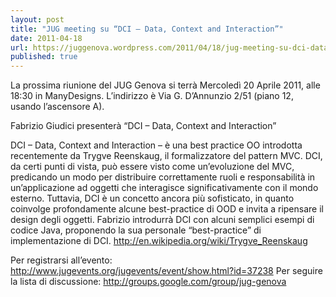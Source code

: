 ```yaml
---
layout: post
title: "JUG meeting su “DCI – Data, Context and Interaction”"
date: 2011-04-18
url: https://juggenova.wordpress.com/2011/04/18/jug-meeting-su-dci-data-context-and-interaction/
published: true 
---
```


La prossima riunione del JUG Genova si terrà Mercoledì 20 Aprile 2011, alle 18:30 in ManyDesigns. L’indirizzo è Via G. D’Annunzio 2/51 (piano 12, usando l’ascensore A). 

Fabrizio Giudici presenterà “DCI – Data, Context and Interaction” 

DCI – Data, Context and Interaction – è una best practice OO introdotta recentemente da Trygve Reenskaug, il formalizzatore del pattern MVC. DCI, da certi punti di vista, può essere visto come un’evoluzione del MVC, predicando un modo per distribuire correttamente ruoli e responsabilità in un’applicazione ad oggetti che interagisce significativamente con il mondo esterno. Tuttavia, DCI è un concetto ancora più sofisticato, in quanto coinvolge profondamente alcune best-practice di OOD e invita a ripensare il design degli oggetti. Fabrizio introdurrà DCI con alcuni semplici esempi di codice Java, proponendo la sua personale “best-practice” di implementazione di DCI. http://en.wikipedia.org/wiki/Trygve_Reenskaug 

Per registrarsi all’evento: http://www.jugevents.org/jugevents/event/show.html?id=37238 Per seguire la lista di discussione: http://groups.google.com/group/jug-genova 
